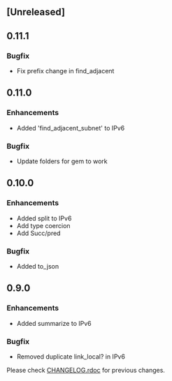 ## [Unreleased]

## 0.11.1

### Bugfix
* Fix prefix change in find\_adjacent

## 0.11.0

### Enhancements
* Added 'find\_adjacent_subnet' to IPv6

### Bugfix
* Update folders for gem to work

## 0.10.0

### Enhancements
* Added split to IPv6
* Add type coercion
* Add Succ/pred

### Bugfix
* Added to_json

## 0.9.0

### Enhancements
* Added summarize to IPv6

### Bugfix
* Removed duplicate link_local? in IPv6

Please check [CHANGELOG.rdoc](https://github.com/ipaddress2-gem/ipaddress_2/blob/master/CHANGELOG.rdoc) for previous changes.


